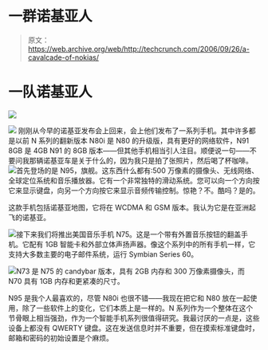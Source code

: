 # 一群诺基亚人

> 原文：<https://web.archive.org/web/http://techcrunch.com/2006/09/26/a-cavalcade-of-nokias/>

# 一队诺基亚人

![](img/9ea7fe909120e81361e93649ffdb41ad.png)

![](img/dc2cfefd121b9074cce37946fc0242a6.png)
刚刚从今早的诺基亚发布会上回来，会上他们发布了一系列手机。其中许多都是以前 N 系列的翻新版本 N80i 是 N80 的升级版，具有更好的网络软件，N91 8GB 是 4GB N91 的 8GB 版本——但其他手机相当引人注目。顺便说一句——不要问我那辆诺基亚车是关于什么的，因为我只是拍了张照片，然后喝了杯咖啡。
 ![](img/21ab1f907cf1496edc753bf5c2d46596.png)首先登场的是 N95，旗舰。这东西什么都有:500 万像素的摄像头、无线网络、全球定位系统和音乐播放器。它有一个非常独特的滑动系统。您可以向一个方向按它来显示键盘，向另一个方向按它来显示音频传输控制。惊艳？不。酷吗？是的。

这款手机包括诺基亚地图，它将在 WCDMA 和 GSM 版本。我认为它是在亚洲起飞的诺基亚。

![](img/772ad0c2034f1beb32545baf66a8e6c5.png)接下来我们将推出美国音乐手机 N75。这是一个带有外置音乐按钮的翻盖手机。它配有 1GB 智能卡和外部立体声扬声器。像这个系列中的所有手机一样，它支持大多数主要的电子邮件系统，运行 Symbian Series 60。

![](img/52d50453ebe23f1de0551f987b5970dc.png)N73 是 N75 的 candybar 版本，具有 2GB 内存和 300 万像素摄像头，而 N70 具有 1GB 内存和更紧凑的尺寸。

N95 是我个人最喜欢的，尽管 N80i 也很不错——我现在把它和 N80 放在一起使用，除了一些软件上的变化，它们本质上是一样的。N 系列作为一个整体在这个节骨眼上相当强劲，作为一个智能手机系列很值得研究。我最讨厌的一点是，这些设备上都没有 QWERTY 键盘。这在发送信息时并不重要，但在摸索标准键盘时，邮箱和密码的初始设置是个麻烦。